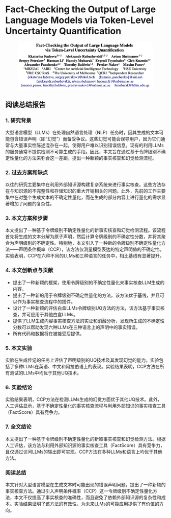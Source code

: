 # Fact-Checking the Output of Large Language Models via Token-Level Uncertainty Quantification

<figure><img src="../.gitbook/assets/image (2) (1) (1) (1) (1).png" alt=""><figcaption></figcaption></figure>

## 阅读总结报告

### 1. 研究背景

大型语言模型（LLMs）在处理自然语言处理（NLP）任务时，因其生成的文本可能包含错误声明（即“幻觉”）而备受争议。这些幻觉可能会误导用户，因为它们通常与大量事实性陈述混杂在一起，使得用户难以识别错误信息。现有的利用LLMs的服务通常不提供检测不可靠生成的手段。因此，本文旨在通过基于令牌级别不确定性量化的方法来弥合这一差距，提出一种新颖的事实核查和幻觉检测流程。

### 2. 过去方案和缺点

以往的研究主要集中在利用外部知识源构建复杂系统来进行事实核查。这些方法存在与知识源的不完整性和存储知识的重大开销相关的问题。此外，先前的工作主要集中在对整个生成文本的不确定性量化，而在生成的部分内容上进行量化的需求显著增加了问题的复杂性。

### 3. 本文方案和步骤

本文提出了一种基于令牌级别不确定性量化的新事实核查和幻觉检测流程。该流程首先将生成的文本分解为原子声明，然后计算令牌级别的不确定性分数，并将其聚合为声明级别的不确定性。特别地，本文引入了一种新的令牌级别不确定性量化方法——声明条件概率（CCP），该方法仅测量模型表达的特定声明值的不确定性。实验表明，CCP在六种不同的LLMs和三种语言的任务中，相比基线有显著提升。

### 4. 本文创新点与贡献

* 提出了一种新颖的框架，使用令牌级别的不确定性量化来事实核查LLM生成的内容。
* 提出了一种新的用于令牌级别不确定性量化的方法，该方法优于基线，并且可以作为事实核查流程中的插件。
* 设计了一种新颖的评估白盒LLMs令牌级别UQ方法的方法，该方法基于事实核查，并可应用于其他白盒LLMs。
* 提供了LLM生成内容事实核查方法的实证和消融分析，发现所生成的不确定性分数可以帮助发现六种LLMs在三种语言上的声明中的事实错误。
* 所有代码和数据将在被接受后提供。

### 5. 本文实验

实验在生成传记的任务上评估了声明级别的UQ技术及其发现幻觉的能力。实验包括了多种LLMs在英语、中文和阿拉伯语上的表现。实验结果表明，CCP方法在所有测试的LLMs中均优于其他UQ技术。

### 6. 实验结论

实验结果表明，CCP方法在检测LLMs生成的幻觉方面优于其他UQ技术。此外，人工评估显示，基于不确定性量化的事实核查流程与利用外部知识的事实核查工具（FactScore）具有竞争力。

### 7. 全文结论

本文提出了一种基于令牌级别不确定性量化的新颖事实核查和幻觉检测方法。根据人工评估，该方法与利用外部知识源的事实核查工具（FactScore）具有竞争力，且仅通过访问LLMs的输出即可实现。CCP方法在多种LLMs和语言上均优于其他方法。

### 阅读总结

本文针对大型语言模型在生成文本时可能出现的错误声明问题，提出了一种新颖的事实核查方法。通过引入声明条件概率（CCP）这一令牌级别不确定性量化方法，本文不仅提高了事实核查的准确性，而且避免了依赖外部知识源的复杂性和成本。实验结果证明了该方法的有效性，为未来LLMs的可靠应用提供了有价值的方向。
